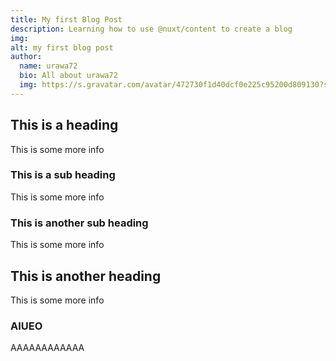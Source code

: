 ```yaml
---
title: My first Blog Post
description: Learning how to use @nuxt/content to create a blog
img:
alt: my first blog post
author:
  name: urawa72
  bio: All about urawa72
  img: https://s.gravatar.com/avatar/472730f1d40dcf0e225c95200d809130?s=80
---
```


## This is a heading

This is some more info

### This is a sub heading

This is some more info

### This is another sub heading

This is some more info

## This is another heading

This is some more info

### AIUEO

AAAAAAAAAAAA